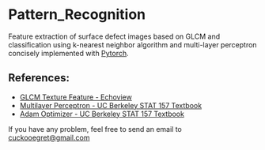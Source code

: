 # Pattern_Recognition
Feature extraction of surface defect images based on GLCM and classification using  k-nearest neighbor algorithm and multi-layer perceptron concisely implemented with [Pytorch](https://pytorch.org/).

## References:
* [GLCM Texture Feature - Echoview](https://support.echoview.com/WebHelp/Windows_and_Dialog_Boxes/Dialog_Boxes/Variable_properties_dialog_box/Operator_pages/GLCM_Texture_Features.htm)
* [Multilayer Perceptron - UC Berkeley STAT 157 Textbook](http://d2l.ai/chapter_multilayer-perceptrons/mlp.html)
* [Adam Optimizer - UC Berkeley STAT 157 Textbook](http://d2l.ai/chapter_optimization/adam.html)

If you have any problem, feel free to send an email to cuckooegret@gmail.com

